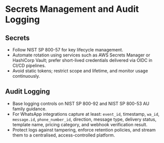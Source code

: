 # Secrets Management and Audit Logging

## Secrets
- Follow NIST SP 800-57 for key lifecycle management.
- Automate rotation using services such as AWS Secrets Manager or HashiCorp Vault; prefer short-lived credentials delivered via OIDC in CI/CD pipelines.
- Avoid static tokens; restrict scope and lifetime, and monitor usage continuously.

## Audit Logging
- Base logging controls on NIST SP 800-92 and NIST SP 800-53 AU family guidance.
- For WhatsApp integrations capture at least: `event_id`, timestamp, `wa_id`, `message.id`, `phone_number_id`, direction, message type, delivery status, template name, pricing category, and webhook verification result.
- Protect logs against tampering, enforce retention policies, and stream them to a centralised, access-controlled platform.

